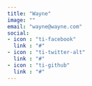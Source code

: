 ```yaml
---
title: "Wayne"
image: ""
email: "wayne@wayne.com"
social:
- icon : "ti-facebook" 
  link : "#"
- icon : "ti-twitter-alt" 
  link : "#"
- icon : "ti-github" 
  link : "#"
---
```


